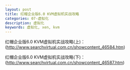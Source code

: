 ```yaml
---
layout: post
title: 红帽企业版6.0 KVM虚拟机实战攻略
categories: 07-虚拟化
description: 虚拟化
keywords: 虚拟化, xen, kvm
---
```




红帽企业版6.0 KVM虚拟机实战攻略(上)：(http://www.searchvirtual.com.cn/showcontent_46584.htm)


红帽企业版6.0 KVM虚拟机实战攻略(下)：(http://www.searchvirtual.com.cn/showcontent_46587.htm)